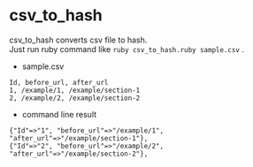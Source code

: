 # csv_to_hash

csv_to_hash converts csv file to hash.  
Just run ruby command like ` ruby csv_to_hash.ruby sample.csv ` .

- sample.csv
```
Id, before_url, after_url
1, /example/1, /example/section-1
2, /example/2, /example/section-2
```

- command line result
```
{"Id"=>"1", "before_url"=>"/example/1", "after_url"=>"/example/section-1"},
{"Id"=>"2", "before_url"=>"/example/2", "after_url"=>"/example/section-2"},
```
